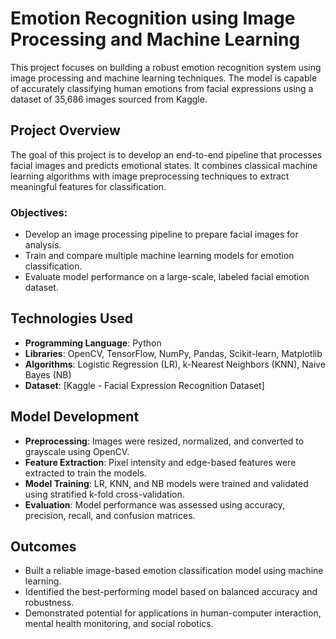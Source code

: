 # Emotion Recognition using Image Processing and Machine Learning

This project focuses on building a robust emotion recognition system using image processing and machine learning techniques. The model is capable of accurately classifying human emotions from facial expressions using a dataset of 35,686 images sourced from Kaggle.

##  Project Overview

The goal of this project is to develop an end-to-end pipeline that processes facial images and predicts emotional states. It combines classical machine learning algorithms with image preprocessing techniques to extract meaningful features for classification.

### Objectives:
- Develop an image processing pipeline to prepare facial images for analysis.
- Train and compare multiple machine learning models for emotion classification.
- Evaluate model performance on a large-scale, labeled facial emotion dataset.

##  Technologies Used

- **Programming Language**: Python  
- **Libraries**: OpenCV, TensorFlow, NumPy, Pandas, Scikit-learn, Matplotlib  
- **Algorithms**: Logistic Regression (LR), k-Nearest Neighbors (KNN), Naive Bayes (NB)  
- **Dataset**: [Kaggle - Facial Expression Recognition Dataset]

##  Model Development

- **Preprocessing**: Images were resized, normalized, and converted to grayscale using OpenCV.  
- **Feature Extraction**: Pixel intensity and edge-based features were extracted to train the models.  
- **Model Training**: LR, KNN, and NB models were trained and validated using stratified k-fold cross-validation.  
- **Evaluation**: Model performance was assessed using accuracy, precision, recall, and confusion matrices.

##  Outcomes

- Built a reliable image-based emotion classification model using machine learning.  
- Identified the best-performing model based on balanced accuracy and robustness.  
- Demonstrated potential for applications in human-computer interaction, mental health monitoring, and social robotics.
